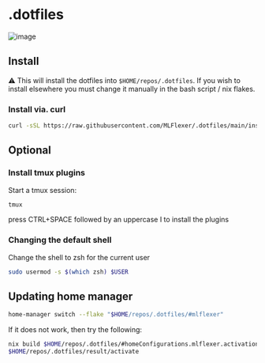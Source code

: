 # .dotfiles
![image](https://github.com/MLFlexer/.dotfiles/assets/75012728/d63500ce-e57f-43bc-9889-a5a6c34e5d0b)

## Install
⚠️ This will install the dotfiles into `$HOME/repos/.dotfiles`. If you wish to install elsewhere you must change it manually in the bash script / nix flakes.
### Install via. curl
```bash
curl -sSL https://raw.githubusercontent.com/MLFlexer/.dotfiles/main/install.sh | bash
```

## Optional
### Install tmux plugins
Start a tmux session:
```bash
tmux
```
press CTRL+SPACE followed by an uppercase I to install the plugins

### Changing the default shell
Change the shell to zsh for the current user
```bash
sudo usermod -s $(which zsh) $USER
```

## Updating home manager
```bash
home-manager switch --flake "$HOME/repos/.dotfiles/#mlflexer"
```
If it does not work, then try the following:
```bash
nix build $HOME/repos/.dotfiles/#homeConfigurations.mlflexer.activationPackage
$HOME/repos/.dotfiles/result/activate
```
